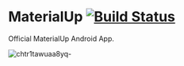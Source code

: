 # MaterialUp [![Build Status](https://travis-ci.org/jariz/MaterialUp.svg?branch=master)](https://travis-ci.org/jariz/MaterialUp)
Official MaterialUp Android App.  

![chtr1tawuaa8yq-](https://cloud.githubusercontent.com/assets/1415847/8451538/4a9dcf8a-1fe4-11e5-9076-5c6c14b1ceb6.png)

